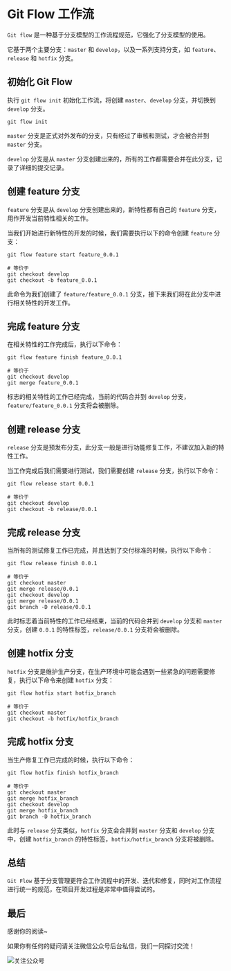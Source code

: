 # Git Flow 工作流

`Git flow` 是一种基于分支模型的工作流程规范，它强化了分支模型的使用。

它基于两个主要分支：`master` 和 `develop`，以及一系列支持分支，如 `feature`、`release` 和 `hotfix` 分支。

## 初始化 Git Flow

执行 `git flow init` 初始化工作流，将创建 `master`、`develop` 分支，并切换到 `develop` 分支。

```shell
git flow init
```

`master` 分支是正式对外发布的分支，只有经过了审核和测试，才会被合并到 `master` 分支。

`develop` 分支是从 `master` 分支创建出来的，所有的工作都需要合并在此分支，记录了详细的提交记录。

## 创建 feature 分支

`feature` 分支是从 `develop` 分支创建出来的，新特性都有自己的 `feature` 分支，用作开发当前特性相关的工作。

当我们开始进行新特性的开发的时候，我们需要执行以下的命令创建 `feature` 分支：

```shell
git flow feature start feature_0.0.1

# 等价于
git checkout develop
git checkout -b feature_0.0.1
```

此命令为我们创建了 `feature/feature_0.0.1` 分支，接下来我们将在此分支中进行相关特性的开发工作。

## 完成 feature 分支

在相关特性的工作完成后，执行以下命令：

```shell
git flow feature finish feature_0.0.1

# 等价于
git checkout develop
git merge feature_0.0.1
```

标志的相关特性的工作已经完成，当前的代码合并到 `develop` 分支，`feature/feature_0.0.1` 分支将会被删除。

## 创建 release 分支

`release` 分支是预发布分支，此分支一般是进行功能修复工作，不建议加入新的特性工作。

当工作完成后我们需要进行测试，我们需要创建 `release` 分支，执行以下命令：

```shell
git flow release start 0.0.1

# 等价于
git checkout develop
git checkout -b release/0.0.1
```

## 完成 release 分支

当所有的测试修复工作已完成，并且达到了交付标准的时候，执行以下命令：

```shell
git flow release finish 0.0.1

# 等价于
git checkout master
git merge release/0.0.1
git checkout develop
git merge release/0.0.1
git branch -D release/0.0.1
```

此时标志着当前特性的工作已经结束，当前的代码合并到 `develop` 分支和 `master` 分支，创建 `0.0.1` 的特性标签，`release/0.0.1` 分支将会被删除。

## 创建 hotfix 分支

`hotfix` 分支是维护生产分支，在生产环境中可能会遇到一些紧急的问题需要修复，执行以下命令来创建 `hotfix` 分支：

```shell
git flow hotfix start hotfix_branch

# 等价于
git checkout master
git checkout -b hotfix/hotfix_branch
```

## 完成 hotfix 分支

当生产修复工作已完成的时候，执行以下命令：

```shell
git flow hotfix finish hotfix_branch

# 等价于
git checkout master
git merge hotfix_branch
git checkout develop
git merge hotfix_branch
git branch -D hotfix_branch
```

此时与 `release` 分支类似，`hotfix` 分支会合并到 `master` 分支和 `develop` 分支中，创建 `hotfix_branch` 的特性标签，`hotfix/hotfix_branch` 分支将被删除。

## 总结

`Git Flow` 基于分支管理更符合工作流程中的开发、迭代和修复，同时对工作流程进行统一的规范，在项目开发过程是非常中值得尝试的。

## 最后

感谢你的阅读~

如果你有任何的疑问请关注微信公众号后台私信，我们一同探讨交流！

![关注公众号](/assets/subscription.webp)
